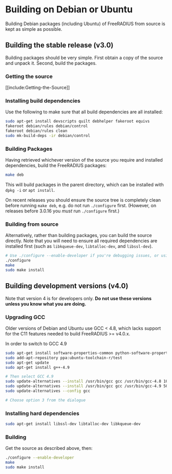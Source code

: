 # Building on Debian or Ubuntu

Building Debian packages (including Ubuntu) of FreeRADIUS from source is kept as simple as possible.

## Building the stable release (v3.0)

Building packages should be very simple. First obtain a copy of the source and unpack it. Second, build the packages.

### Getting the source

[[include:Getting-the-Source]]

### Installing build dependencies

Use the following to make sure that all build dependencies are all installed:

```bash
sudo apt-get install devscripts quilt debhelper fakeroot equivs
fakeroot debian/rules debian/control
fakeroot debian/rules clean
sudo mk-build-deps -ir debian/control
```

### Building Packages

Having retrieved whichever version of the source you require and installed dependencies, build the FreeRADIUS packages:

```bash
make deb
```

This will build packages in the parent directory, which can be installed with ``dpkg -i`` or ``apt install``.

On recent releases you should ensure the source tree is completely clean before running `make deb`, e.g. do not run `./configure` first. (However, on releases before 3.0.16 you _must_ run `./configure` first.)

### Building from source

Alternatively, rather than building packages, you can build the source directly. Note that you will need to ensure all required dependencies are installed first (such as `libkqueue-dev`, `libtalloc-dev`, and `libssl-dev`).

```bash
# Use ./configure --enable-developer if you're debugging issues, or using unstable code.
./configure
make
sudo make install
```


## Building development versions (v4.0)

Note that version 4 is for developers only. **Do not use these versions unless you know what you are doing.**

### Upgrading GCC

Older versions of Debian and Ubuntu use GCC < 4.8, which lacks support for the C11 features needed to build FreeRADIUS >= v4.0.x.

In order to switch to GCC 4.9
```bash
sudo apt-get install software-properties-common python-software-properties
sudo add-apt-repository ppa:ubuntu-toolchain-r/test
sudo apt-get update
sudo apt-get install g++-4.9

# Then select GCC 4.9
sudo update-alternatives --install /usr/bin/gcc gcc /usr/bin/gcc-4.8 100 --slave /usr/bin/g++ g++ /usr/bin/g++-4.8
sudo update-alternatives --install /usr/bin/gcc gcc /usr/bin/gcc-4.9 50 --slave /usr/bin/g++ g++ /usr/bin/g++-4.9 
sudo update-alternatives --config gcc

# Choose option 3 from the dialogue
```

### Installing hard dependencies

```bash
sudo apt-get install libssl-dev libtalloc-dev libkqueue-dev
```

### Building

Get the source as described above, then:

```bash
./configure --enable-developer
make
sudo make install
```


